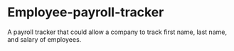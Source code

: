 # Employee-payroll-tracker
A payroll tracker that could allow a company to track first name, last name, and salary of employees.
